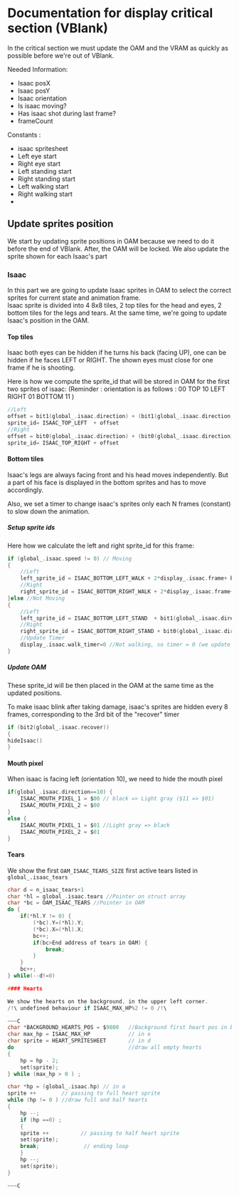 # Documentation for display critical section (VBlank)

In the critical section we must update the OAM and the VRAM as quickly as possible before we're out of VBlank. 

Needed Information:
- Isaac posX
- Isaac posY
- Isaac orientation
- Is isaac moving? 
- Has isaac shot during last frame?
- frameCount

Constants :
- isaac spritesheet
- Left eye start
- Right eye start
- Left standing start
- Right standing start
- Left walking start
- Right walking start
- 

## Update sprites position

We start by updating sprite positions in OAM because we need to do it before the end of VBlank. After, the OAM will be locked. 
We also update the sprite shown for each Isaac's part

### Isaac

In this part we are going to update Isaac sprites in OAM to select the correct sprites for current state and animation frame.  
Isaac sprite is divided into 4 8x8 tiles, 2 top tiles for the head and eyes, 2 bottom tiles for the legs and tears.
At the same time, we're going to update Isaac's position in the OAM. 

#### Top tiles

Isaac both eyes can be hidden if he turns his back (facing UP), one can be hidden if he faces LEFT or RIGHT. 
The shown eyes must close for one frame if he is shooting. 

Here is how we compute the sprite_id that will be stored in OAM for the first two sprites of isaac: 
(Reminder : orientation is as follows : 
      00 
      TOP
10 LEFT RIGHT 01
    BOTTOM
      11
)	
~~~C
//Left
offset = bit1(global_.isaac.direction) + (bit1(global_.isaac.direction) && (display_.shoot_timer > 0))
sprite_id= ISAAC_TOP_LEFT  + offset
//Right
offset = bit0(global_.isaac.direction) + (bit0(global_.isaac.direction) && (display_.shoot_timer > 0))
sprite_id= ISAAC_TOP_RIGHT + offset
~~~

#### Bottom tiles

Isaac's legs are always facing front and his head moves independently.
But a part of his face is displayed in the bottom sprites and has to move accordingly.

Also, we set a timer to change isaac's sprites only each N frames (constant) to slow down the animation.

##### Setup sprite ids
Here how we calculate the left and right sprite_id for this frame: 
~~~C
if (global_.isaac.speed != 0) // Moving 
{
	//Left
	left_sprite_id = ISAAC_BOTTOM_LEFT_WALK + 2*display_.isaac.frame+ bit1(global_.isaac.direction)
	//Right
	right_sprite_id = ISAAC_BOTTOM_RIGHT_WALK + 2*display_.isaac.frame+ bit0(global_.isaac.direction)
}else //Not Moving
{
	//Left
	left_sprite_id = ISAAC_BOTTOM_LEFT_STAND  + bit1(global_.isaac.direction)
	//Right
	right_sprite_id = ISAAC_BOTTOM_RIGHT_STAND + bit0(global_.isaac.direction)
	//Update Timer
	display_.isaac.walk_timer=0 //Not walking, so timer = 0 (we update the sprites all the time)
}
~~~

##### Update OAM

These sprite_id will be then placed in the OAM at the same time as the updated positions.

To make isaac blink after taking damage, isaac's sprites are hidden every 8 frames, corresponding to the 3rd bit of the "recover" timer
~~~C
if (bit2(global_.isaac.recover))
{
hideIsaac()
}
~~~

#### Mouth pixel

When isaac is facing left (orientation 10), we need to hide the mouth pixel

~~~C
if(global_.isaac.direction==10) {
	ISAAC_MOUTH_PIXEL_1 = $00 // black => Light gray ($11 => $01)
	ISAAC_MOUTH_PIXEL_2 = $00
}
else {
	ISAAC_MOUTH_PIXEL_1 = $01 //Light gray => black
	ISAAC_MOUTH_PIXEL_2 = $01
}
~~~

#### Tears

We show the first `OAM_ISAAC_TEARS_SIZE` first active tears listed in `global_.isaac_tears`  
~~~C
char d = n_isaac_tears+1
char *hl = global_.isaac.tears //Pointer on struct array
char *bc = OAM_ISAAC_TEARS //Pointer in OAM
do {
	if(*hl.Y != 0) {
		(*bc).Y=(*hl).Y;
		(*bc).X=(*hl).X;
		bc++;
		if(bc>End address of tears in OAM) {
			break;
		}
	}
	bc++;
} while(--d!=0)

#### Hearts

We show the hearts on the background, in the upper left corner.
/!\ undefined behaviour if ISAAC_MAX_HP%2 != 0 /!\

~~~C
char *BACKGROUND_HEARTS_POS = $9800   //Background first heart pos in background map
char max_hp = ISAAC_MAX_HP            // in e
char sprite = HEART_SPRITESHEET       // in d
do                                    //draw all empty hearts
{
	hp = hp - 2;
	set(sprite);
} while (max_hp > 0 ) ;

char *hp = (global_.isaac.hp) // in a
sprite ++        // passing to full heart sprite
while (hp != 0 ) //draw full and half hearts
{
	hp --;
	if (hp ==0) ;
	{
	sprite ++          // passing to half heart sprite
	set(sprite);
	break;              // ending loop
	}
	hp --;
	set(sprite);
}

~~~C
